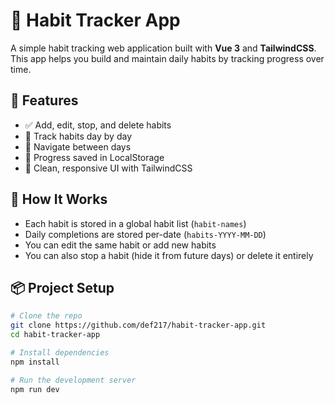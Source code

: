 # 📅 Habit Tracker App

A simple habit tracking web application built with **Vue 3** and **TailwindCSS**. This app helps you build and maintain daily habits by tracking progress over time.

## 🚀 Features

- ✅ Add, edit, stop, and delete habits
- 📆 Track habits day by day
- 🔄 Navigate between days
- 💾 Progress saved in LocalStorage
- 🌙 Clean, responsive UI with TailwindCSS

## 🧠 How It Works

- Each habit is stored in a global habit list (`habit-names`)
- Daily completions are stored per-date (`habits-YYYY-MM-DD`)
- You can edit the same habit or add new habits
- You can also stop a habit (hide it from future days) or delete it entirely

## 📦 Project Setup

```bash
# Clone the repo
git clone https://github.com/def217/habit-tracker-app.git
cd habit-tracker-app

# Install dependencies
npm install

# Run the development server
npm run dev
```
